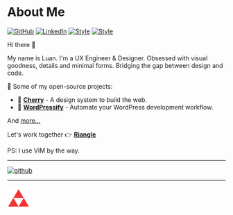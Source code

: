 # About Me

[![GitHub](https://img.shields.io/badge/GitHub-%40luangjokaj-239a3b.svg)](https://github.com/luangjokaj)
[![LinkedIn](https://img.shields.io/badge/Linked-In-0c66c3.svg)](https://www.linkedin.com/in/luangjokaj/)
[![Style](https://img.shields.io/badge/Dark%20Mode-111111.svg#gh-dark-mode-only)](https://github.com/settings/appearance#gh-dark-mode-only)
[![Style](https://img.shields.io/badge/Light%20Mode-efefef.svg#gh-light-mode-only)](https://github.com/settings/appearance#gh-light-mode-only)

Hi there 👋

My name is Luan. I'm a UX Engineer & Designer. Obsessed with visual goodness, details and minimal forms. Bridging the gap between design and code.

🚀 Some of my open-source projects:

- 🍒 [**Cherry**](https://cherry.design/) - A design system to build the web.
- 🎈 [**WordPressify**](https://www.wordpressify.co/) - Automate your WordPress development workflow.

And [more...](https://github.com/luangjokaj)

Let's work together 👉 [**Riangle**](https://www.riangle.com)

PS: I use VIM by the way.

---

[![github](https://img.shields.io/github/followers/luangjokaj?style=social)](https://github.com/luangjokaj)

---

[![riangle](assets/logo.svg)](https://www.riangle.com)
